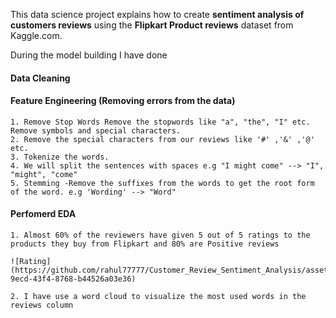 This data science project explains how to create **sentiment analysis of customers reviews** using
the **Flipkart Product reviews** dataset from Kaggle.com.

During the model building I have done
#### Data Cleaning
#### Feature Engineering (Removing errors from the data)
    1. Remove Stop Words Remove the stopwords like "a", "the", "I" etc. Remove symbols and special characters.
    2. Remove the special characters from our reviews like '#' ,'&' ,'@' etc.
    3. Tokenize the words. 
    4. We will split the sentences with spaces e.g "I might come" --> "I", "might", "come"
    5. Stemming -Remove the suffixes from the words to get the root form of the word. e.g 'Wording' --> "Word"
#### Perfomerd EDA
    1. Almost 60% of the reviewers have given 5 out of 5 ratings to the products they buy from Flipkart and 80% are Positive reviews
    
    ![Rating](https://github.com/rahul77777/Customer_Review_Sentiment_Analysis/assets/18098938/4687be07-9ecd-43f4-8768-b44526a03e36)

    2. I have use a word cloud to visualize the most used words in the reviews column
  
